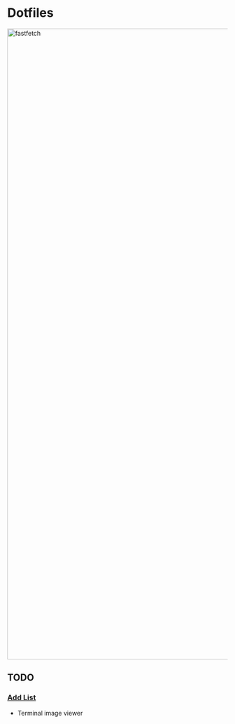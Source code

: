 # Dotfiles

<img width="2560" height="1440" alt="fastfetch" src="https://github.com/user-attachments/assets/6de6514d-5751-44e2-af42-a4a784e9dbb3" />

## TODO

### [Add List](https://github.com/stars/jonahgcarpenter/lists/dotfiles-todo)

- Terminal image viewer
